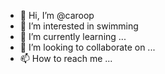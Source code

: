 - 👋 Hi, I’m @caroop
- 👀 I’m interested in swimming
- 🌱 I’m currently learning ...
- 💞️ I’m looking to collaborate on ...
- 📫 How to reach me ...

<!---
caroop/caroop is a ✨ special ✨ repository because its `README.md` (this file) appears on your GitHub profile.
You can click the Preview link to take a look at your changes.
--->
